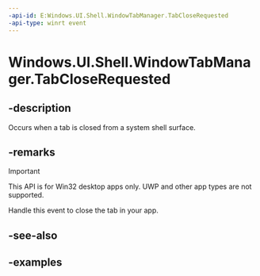 ```yaml
---
-api-id: E:Windows.UI.Shell.WindowTabManager.TabCloseRequested
-api-type: winrt event
---
```


# Windows.UI.Shell.WindowTabManager.TabCloseRequested

<!--
public event Windows.Foundation.TypedEventHandler<Windows.UI.Shell.WindowTabManager,Windows.UI.Shell.WindowTabCloseRequestedEventArgs> TabCloseRequested;
-->

## -description

Occurs when a tab is closed from a system shell surface.

## -remarks

> [!IMPORTANT]
> This API is for Win32 desktop apps only. UWP and other app types are not supported.

Handle this event to close the tab in your app.

## -see-also

## -examples
